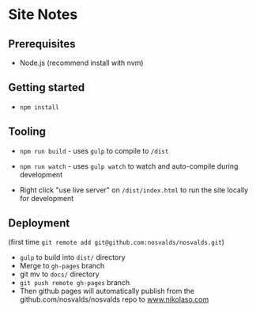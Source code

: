 # Site Notes

## Prerequisites

- Node.js (recommend install with nvm)

## Getting started

- `npm install`

## Tooling
- `npm run build` - uses `gulp` to compile to `/dist`
- `npm run watch` - uses `gulp watch` to watch and auto-compile during development

- Right click "use live server" on `/dist/index.html` to run the site locally for development

## Deployment
 (first time `git remote add git@github.com:nosvalds/nosvalds.git`)

 - `gulp` to build into `dist/` directory
 - Merge to `gh-pages` branch
 - git mv to `docs/` directory
 - `git push remote gh-pages` branch
 - Then github pages will automatically publish from the github.com/nosvalds/nosvalds repo to www.nikolaso.com
